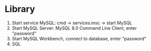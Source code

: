 # Library
1. Start service MySQL: cmd -> services.msc -> start MySQL
2. Start MySQL Server: MySQL 8.0 Command Line Client, enter "password"
3. Start MySQL Workbench, connect to database, enter "password"
4. SQL